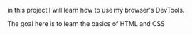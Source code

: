 in this project I will learn how to use my browser's DevTools.

The goal here is to learn the basics of HTML and CSS
